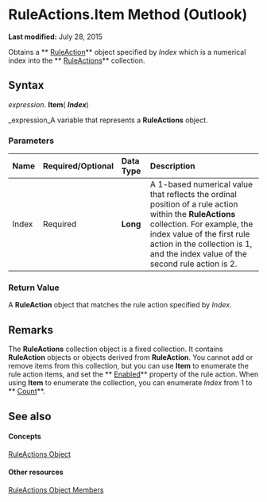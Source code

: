 
# RuleActions.Item Method (Outlook)

 **Last modified:** July 28, 2015

Obtains a  ** [RuleAction](6451788f-e5ed-239c-a34d-b564b52d8955.md)** object specified by _Index_ which is a numerical index into the ** [RuleActions](82ba76cd-86a4-3372-cb51-2df1d58c8b71.md)** collection.

## Syntax

 _expression_. **Item**( **_Index_**)

 _expression_A variable that represents a  **RuleActions** object.


### Parameters



|**Name**|**Required/Optional**|**Data Type**|**Description**|
|:-----|:-----|:-----|:-----|
|Index|Required| **Long**|A 1-based numerical value that reflects the ordinal position of a rule action within the  **RuleActions** collection. For example, the index value of the first rule action in the collection is 1, and the index value of the second rule action is 2.|

### Return Value

A  **RuleAction** object that matches the rule action specified by _Index_.


## Remarks

The  **RuleActions** collection object is a fixed collection. It contains **RuleAction** objects or objects derived from **RuleAction**. You cannot add or remove items from this collection, but you can use  **Item** to enumerate the rule action items, and set the ** [Enabled](bea1a0e4-4fad-acc4-0b48-b2f64d996941.md)** property of the rule action. When using **Item** to enumerate the collection, you can enumerate _Index_ from 1 to ** [Count](91b4425f-0e17-fff1-0d9c-1697b205ff2a.md)**.


## See also


#### Concepts


 [RuleActions Object](82ba76cd-86a4-3372-cb51-2df1d58c8b71.md)
#### Other resources


 [RuleActions Object Members](ea4c7acb-2ce2-ecf9-046f-2eb48d4935bb.md)
